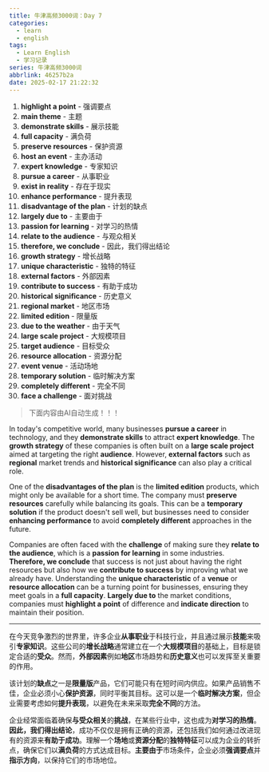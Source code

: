 ```yaml
---
title: 牛津高频3000词：Day 7
categories:
  - learn
  - english
tags:
  - Learn English
  - 学习记录
series: 牛津高频3000词
abbrlink: 46257b2a
date: 2025-02-17 21:22:32
---
```

1. **highlight a point** - 强调要点
2. **main theme** - 主题
3. **demonstrate skills** - 展示技能
4. **full capacity** - 满负荷
5. **preserve resources** - 保护资源
6. **host an event** - 主办活动
7. **expert knowledge** - 专家知识
8. **pursue a career** - 从事职业
9. **exist in reality** - 存在于现实
10. **enhance performance** - 提升表现
11. **disadvantage of the plan** - 计划的缺点
12. **largely due to** - 主要由于
13. **passion for learning** - 对学习的热情
14. **relate to the audience** - 与观众相关
15. **therefore, we conclude** - 因此，我们得出结论
16. **growth strategy** - 增长战略
17. **unique characteristic** - 独特的特征
18. **external factors** - 外部因素
19. **contribute to success** - 有助于成功
20. **historical significance** - 历史意义
21. **regional market** - 地区市场
22. **limited edition** - 限量版
23. **due to the weather** - 由于天气
24. **large scale project** - 大规模项目
25. **target audience** - 目标受众
26. **resource allocation** - 资源分配
27. **event venue** - 活动场地
28. **temporary solution** - 临时解决方案
29. **completely different** - 完全不同
30. **face a challenge** - 面对挑战

>下面内容由AI自动生成！！！

In today's competitive world, many businesses **pursue a career** in technology, and they **demonstrate skills** to attract **expert knowledge**. The **growth strategy** of these companies is often built on a **large scale project** aimed at targeting the right **audience**. However, **external factors** such as **regional** market trends and **historical significance** can also play a critical role.

One of the **disadvantages of the plan** is the **limited edition** products, which might only be available for a short time. The company must **preserve resources** carefully while balancing its goals. This can be a **temporary solution** if the product doesn't sell well, but businesses need to consider **enhancing performance** to avoid **completely different** approaches in the future.

Companies are often faced with the **challenge** of making sure they **relate to the audience**, which is a **passion for learning** in some industries. **Therefore, we conclude** that success is not just about having the right resources but also how we **contribute to success** by improving what we already have. Understanding the **unique characteristic** of a **venue** or **resource allocation** can be a turning point for businesses, ensuring they meet goals in a **full capacity**. **Largely due to** the market conditions, companies must **highlight a point** of difference and **indicate direction** to maintain their position.

---

在今天竞争激烈的世界里，许多企业**从事职业**于科技行业，并且通过展示**技能**来吸引**专家知识**。这些公司的**增长战略**通常建立在一个**大规模项目**的基础上，目标是锁定合适的**受众**。然而，**外部因素**例如**地区**市场趋势和**历史意义**也可以发挥至关重要的作用。

该计划的**缺点**之一是**限量版**产品，它们可能只有在短时间内供应。如果产品销售不佳，企业必须小心**保护资源**，同时平衡其目标。这可以是一个**临时解决方案**，但企业需要考虑如何**提升表现**，以避免在未来采取**完全不同**的方法。

企业经常面临着确保**与受众相关**的**挑战**，在某些行业中，这也成为**对学习的热情**。**因此，我们得出结论**，成功不仅仅是拥有正确的资源，还包括我们如何通过改进现有的资源来**有助于成功**。理解一个**场地**或**资源分配**的**独特特征**可以成为企业的转折点，确保它们以**满负荷**的方式达成目标。**主要由于**市场条件，企业必须**强调要点**并**指示方向**，以保持它们的市场地位。